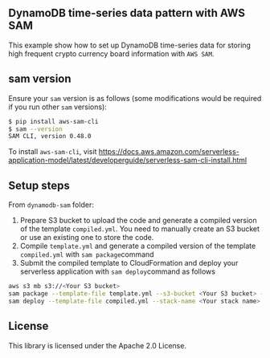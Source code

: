 ## DynamoDB time-series data pattern with AWS SAM

This example show how to set up DynamoDB time-series data for storing high frequent crypto currency board information with `AWS SAM`. 

## sam version

Ensure your `sam` version is as follows (some modifications would be required if you run other `sam` versions):
```sh
$ pip install aws-sam-cli
$ sam --version
SAM CLI, version 0.48.0
```
To install `aws-sam-cli`, visit https://docs.aws.amazon.com/serverless-application-model/latest/developerguide/serverless-sam-cli-install.html

## Setup steps

From `dynamodb-sam` folder:
1. Prepare S3 bucket to upload the code and generate a compiled version of the template `compiled.yml`. You need to manually create an S3 bucket or use an existing one to store the code.
2. Compile `template.yml` and generate a compiled version of the template `compiled.yml` with `sam package`command
3. Submit the compiled template to CloudFormation and deploy your serverless application with `sam deploy`command as follows
```sh
aws s3 mb s3://<Your S3 bucket>
sam package --template-file template.yml --s3-bucket <Your S3 bucket> --output-template-file compiled.yml
sam deploy --template-file compiled.yml --stack-name <Your stack name> --capabilities CAPABILITY_IAM --parameter-overrides TablePrefix=<Your prefix>
```

## License

This library is licensed under the Apache 2.0 License.
